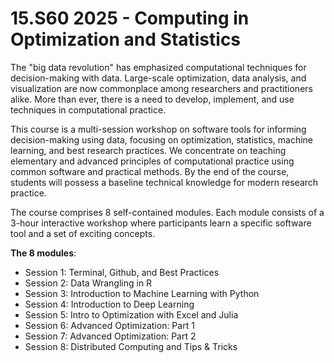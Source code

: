 # 15.S60 2025 - Computing in Optimization and Statistics

The "big data revolution" has emphasized computational techniques for decision-making with data. Large-scale optimization, data analysis, and visualization are now commonplace among researchers and practitioners alike. More than ever, there is a need to develop, implement, and use techniques in computational practice.

This course is a multi-session workshop on software tools for informing decision-making using data, focusing on optimization, statistics, machine learning, and best research practices. We concentrate on teaching elementary and advanced principles of computational practice using common software and practical methods. By the end of the course, students will possess a baseline technical knowledge for modern research practice. 

The course comprises 8 self-contained modules. Each module consists of a 3-hour interactive workshop where participants learn a specific software tool and a set of exciting concepts.

**The 8 modules**:

- Session 1: Terminal, Github, and Best Practices
- Session 2: Data Wrangling in R
- Session 3: Introduction to Machine Learning with Python
- Session 4: Introduction to Deep Learning
- Session 5: Intro to Optimization with Excel and Julia
- Session 6: Advanced Optimization: Part 1
- Session 7: Advanced Optimization: Part 2
- Session 8: Distributed Computing and Tips & Tricks
